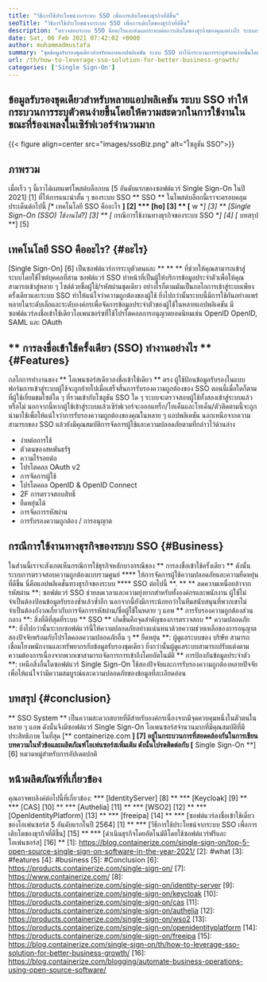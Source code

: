 ```yaml
---
title: "วิธีการใช้ประโยชน์จากระบบ SSO เพื่อการเติบโตของธุรกิจที่ดีขึ้น" 
seoTitle: "วิธีการใช้ประโยชน์จากระบบ SSO เพื่อการเติบโตของธุรกิจที่ดีขึ้น" 
description: "ตรวจสอบระบบ SSO คืออะไรและส่งผลกระทบต่อการเติบโตของธุรกิจของคุณอย่างไร ระบบการลงชื่อเข้าใช้เดี่ยวแบบโอเพ่นซอร์สใช้กันอย่างแพร่หลายในระดับเล็กและระดับองค์กร" 
date: Sat, 06 Feb 2021 07:42:02 +0000
author: muhammadmustafa
summary: "ชุดข้อมูลรับรองชุดเดียวสำหรับหลายแอปพลิเคชัน ระบบ SSO ทำให้กระบวนการระบุตัวตนง่ายขึ้นโดยให้ความสะดวกในการใช้งานในขณะที่ร้องเพลงในเซิร์ฟเวอร์จำนวนมาก" 
url: /th/how-to-leverage-sso-solution-for-better-business-growth/
categories: ['Single Sign-On']
---
```


## ข้อมูลรับรองชุดเดียวสำหรับหลายแอปพลิเคชัน ระบบ SSO ทำให้กระบวนการระบุตัวตนง่ายขึ้นโดยให้ความสะดวกในการใช้งานในขณะที่ร้องเพลงในเซิร์ฟเวอร์จำนวนมาก

{{< figure align=center src="images/ssoBiz.png" alt="โซลูชัน SSO">}}


## ภาพรวม
เมื่อเร็ว ๆ นี้เราได้เผยแพร่โพสต์บล็อกบน [5 อันดับแรกของซอฟต์แวร์ Single Sign-On ในปี 2021] [1] ที่ให้การแนะนำสั้น ๆ ของระบบ SSO ** SSO ** ในโพสต์บล็อกนี้เราจะครอบคลุมประเด็นต่อไปนี้
  *[** เทคโนโลยี SSO คืออะไร **] [2]
  *** [ho] [3] ** [** w **] [3] ** [Single Sign-On (SSO) ใช้งานได้?] [3] **
  *[** กรณีการใช้งานทางธุรกิจของระบบ SSO **] [4]
  *[** บทสรุป **] [5]

## เทคโนโลยี SSO คืออะไร? {#อะไร}
[Single Sign-On] [6] เป็นซอฟต์แวร์การระบุตัวตนและ ** ** ** ที่ช่วยให้คุณสามารถเข้าสู่ระบบโดยใช้ไซต์บุคคลที่สาม ซอฟต์แวร์ SSO ทำหน้าที่เป็นผู้ให้บริการข้อมูลประจำตัวเพื่อให้คุณสามารถเข้าสู่หลาย ๆ ไซต์ด้วยชื่อผู้ใช้/รหัสผ่านชุดเดียว อย่างไรก็ตามมันเป็นกลไกการเข้าสู่ระบบเพียงครั้งเดียวและระบบ SSO ทำให้แน่ใจว่าความถูกต้องของผู้ใช้
ยิ่งไปกว่านั้นระบบนี้มีการใช้กันอย่างแพร่หลายในระดับเล็กและระดับองค์กรเพื่อจัดการข้อมูลประจำตัวของผู้ใช้ในหลายแอปพลิเคชัน มีซอฟต์แวร์ลงชื่อเข้าใช้เดียวโอเพนซอร์ซที่ใช้โปรโตคอลการอนุญาตยอดนิยมเช่น OpenID OpenID, SAML และ OAuth

## ** การลงชื่อเข้าใช้ครั้งเดียว (SSO) ทำงานอย่างไร ** {#Features}
กลไกการทำงานของ ** โอเพนซอร์สเดียวลงชื่อเข้าใช้เดียว ** ตรง ผู้ใช้ป้อนข้อมูลรับรองในแบบฟอร์มการเข้าสู่ระบบผู้ใช้จะถูกย้ายไปเมื่อเสร็จสิ้นการรับรองความถูกต้องของ SSO ตอนนี้เมื่อใดก็ตามที่ผู้ใช้เยี่ยมชมไซต์ใด ๆ ที่รวมเข้ากับโซลูชัน SSO ใด ๆ ระบบจะตรวจสอบผู้ใช้ทั้งสองเข้าสู่ระบบแล้วหรือไม่ นอกจากนี้หากผู้ใช้เข้าสู่ระบบแล้วเซิร์ฟเวอร์จะออกแทร็ก/โทเค็นและโทเค็น/ตัวติดตามนี้จะถูกนำมาใช้เพื่อให้แน่ใจว่าการรับรองความถูกต้องของคุณในหลาย ๆ แอปพลิเคชัน นอกเหนือจากความสามารถของ SSO แล้วยังมีคุณสมบัติการจัดการผู้ใช้และความปลอดภัยตามที่กล่าวไว้ด้านล่าง
  * ง่ายต่อการใช้
  * ตัวตนของสหพันธรัฐ
  * ความไร้รอยต่อ
  * โปรโตคอล OAuth v2
  * การจัดการผู้ใช้
  * โปรโตคอล OpenID & OpenID Connect
  * 2F การตรวจสอบสิทธิ์
  * ยืดหยุ่นได้
  * การจัดการรหัสผ่าน
  * การรับรองความถูกต้อง / การอนุญาต

## กรณีการใช้งานทางธุรกิจของระบบ SSO {#Business}
ในส่วนนี้เราจะสังเกตเห็นกรณีการใช้ธุรกิจหลักบางกรณีของ ** การลงชื่อเข้าใช้ครั้งเดียว ** ดังนั้นระบบการตรวจสอบความถูกต้องแบบรวมศูนย์ **** ให้การจัดการผู้ใช้ความปลอดภัยและความยืดหยุ่นที่ดีขึ้น นี่คือแอปพลิเคชั่นทางธุรกิจของระบบ **** SSO ต่อไปนี้ **. **
** ลดความเหนื่อยล้าจากรหัสผ่าน **: ซอฟต์แวร์ SSO ช่วยลดเวลาและความยุ่งยากสำหรับทั้งองค์กรและพนักงาน ผู้ใช้ไม่จำเป็นต้องป้อนข้อมูลรับรองซ้ำแล้วซ้ำอีก นอกจากนี้ยังมีภาระน้อยกว่าในทีมสนับสนุนที่พวกเขาไม่จำเป็นต้องกังวลเกี่ยวกับการจัดการรหัสผ่าน/ชื่อผู้ใช้ในหลาย ๆ แอพ
** การรับรองความถูกต้องส่วนกลาง **: สิ่งที่ดีที่สุดที่ระบบ ** SSO ** เกิดขึ้นคือจุดสำคัญของการตรวจสอบ
** ความปลอดภัย **: ยิ่งไปกว่านั้นระบบซอฟต์แวร์นี้ให้ความปลอดภัยอย่างแน่นหนาด้วยความช่วยเหลือของการอนุญาตสองปัจจัยพร้อมกับโปรโตคอลความปลอดภัยอื่น ๆ
** ยืดหยุ่น **: ผู้ดูแลระบบของ บริษัท สามารถเชื่อมโยงพนักงานและทรัพยากรกับข้อมูลรับรองชุดเดียว ยิ่งกว่านั้นผู้ดูแลระบบสามารถปรับแต่งตามความต้องการเนื่องจากพวกเขาสามารถจัดการการเข้าถึงโดยอัตโนมัติ
** การป้องกันข้อมูลประจำตัว **: เหนือสิ่งอื่นใดซอฟต์แวร์ Single Sign-On ใช้สองปัจจัยและการรับรองความถูกต้องหลายปัจจัยเพื่อให้แน่ใจว่ามีความสมบูรณ์และความปลอดภัยของข้อมูลที่ละเอียดอ่อน

## บทสรุป {#conclusion}
** SSO System ** เป็นความสะดวกสบายที่ดีสำหรับองค์กรเนื่องจากมีจุดควบคุมหนึ่งในตัวตนในหลาย ๆ แอพ ดังนั้นจึงมีซอฟต์แวร์ Single Sign-On โอเพนซอร์สจำนวนมากที่มีคุณสมบัติที่มีประสิทธิภาพ
ในที่สุด [** containerize.com **] [7] อยู่ในกระบวนการที่สอดคล้องกันในการเขียนบทความในหัวข้อและผลิตภัณฑ์โอเพ่นซอร์สเพิ่มเติม ดังนั้นโปรดติดต่อกับ [** Single Sign-On **] [6] หมวดหมู่สำหรับการอัปเดตปกติ

## หน้าผลิตภัณฑ์ที่เกี่ยวข้อง
คุณอาจพบลิงค์ต่อไปนี้ที่เกี่ยวข้อง:
  *** [IdentityServer] [8] **
  *** [Keycloak] [9] **
  *** [CAS] [10] **
  *** [Authelia] [11] **
  *** [WSO2] [12] **
  *** [OpenIdentityPlatform] [13] **
  *** [freeipa] [14] **
  *** [ซอฟต์แวร์ลงชื่อเข้าใช้เดี่ยวของโอเพ่นซอร์ส 5 อันดับแรกในปี 2564] [1] **
  *** [วิธีการใช้ประโยชน์จากระบบ SSO เพื่อการเติบโตของธุรกิจที่ดีขึ้น] [15] **
  *** [ดำเนินธุรกิจโดยอัตโนมัติโดยใช้ซอฟต์แวร์ฟรีและโอเพ่นซอร์ส] [16] **
[1]: https://blog.containerize.com/single-sign-on/top-5-open-source-single-sign-on-software-in-the-year-2021/
[2]: #what
[3]: #features
[4]: #business
[5]: #Conclusion
[6]: https://products.containerize.com/single-sign-on/
[7]: https://www.containerize.com/
[8]: https://products.containerize.com/single-sign-on/identity-server
[9]: https://products.containerize.com/single-sign-on/keycloak
[10]: https://products.containerize.com/single-sign-on/cas
[11]: https://products.containerize.com/single-sign-on/authelia
[12]: https://products.containerize.com/single-sign-on/wso2
[13]: https://products.containerize.com/single-sign-on/openidentityplatform
[14]: https://products.containerize.com/single-sign-on/freeipa
[15]: https://blog.containerize.com/single-sign-on/th/how-to-leverage-sso-solution-for-better-business-growth/
[16]: https://blog.containerize.com/blogging/automate-business-operations-using-open-source-software/
